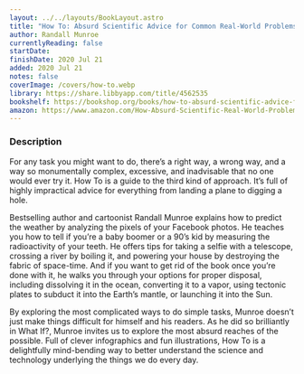 ```yaml
---
layout: ../../layouts/BookLayout.astro
title: "How To: Absurd Scientific Advice for Common Real-World Problems"
author: Randall Munroe
currentlyReading: false
startDate: 
finishDate: 2020 Jul 21
added: 2020 Jul 21
notes: false
coverImage: /covers/how-to.webp
library: https://share.libbyapp.com/title/4562535
bookshelf: https://bookshop.org/books/how-to-absurd-scientific-advice-for-common-real-world-problems/9780525537090
amazon: https://www.amazon.com/How-Absurd-Scientific-Real-World-Problems/dp/0525537090
---
```


### Description
For any task you might want to do, there’s a right way, a wrong way, and a way so monumentally complex, excessive, and inadvisable that no one would ever try it. How To is a guide to the third kind of approach. It’s full of highly impractical advice for everything from landing a plane to digging a hole.

Bestselling author and cartoonist Randall Munroe explains how to predict the weather by analyzing the pixels of your Facebook photos. He teaches you how to tell if you’re a baby boomer or a 90’s kid by measuring the radioactivity of your teeth. He offers tips for taking a selfie with a telescope, crossing a river by boiling it, and powering your house by destroying the fabric of space-time. And if you want to get rid of the book once you’re done with it, he walks you through your options for proper disposal, including dissolving it in the ocean, converting it to a vapor, using tectonic plates to subduct it into the Earth’s mantle, or launching it into the Sun.

By exploring the most complicated ways to do simple tasks, Munroe doesn’t just make things difficult for himself and his readers. As he did so brilliantly in What If?, Munroe invites us to explore the most absurd reaches of the possible. Full of clever infographics and fun illustrations, How To is a delightfully mind-bending way to better understand the science and technology underlying the things we do every day.

<!-- ### Notes & Highlights -->
